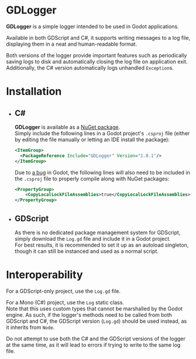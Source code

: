 # GDLogger

**GDLogger** is a simple logger intended to be used in Godot applications.

Available in both GDScript and C#, it supports writing messages to a log file, displaying them in a neat and human-readable format.

Both versions of the logger provide important features such as periodically saving logs to disk and automatically closing the log file on application exit.  
Additionally, the C# version automatically logs unhandled `Exception`s.

# Installation

- ## C#
  **GDLogger** is available as a [NuGet package](https://www.nuget.org/packages/GDLogger/).  
  Simply include the following lines in a Godot project's `.csproj` file (either by editing the file manually or letting an IDE install the package):
  ```xml
  <ItemGroup>
    <PackageReference Include="GDLogger" Version="1.0.1"/>
  </ItemGroup>
  ```
  Due to [a bug](https://github.com/godotengine/godot/issues/42271) in Godot, the following lines will also need to be included in the `.csproj` file to properly compile along with NuGet packages:
  ```xml
  <PropertyGroup>
      <CopyLocalLockFileAssemblies>true</CopyLocalLockFileAssemblies>
  </PropertyGroup>
  ```
- ## GDScript
  As there is no dedicated package management system for GDScript, simply download the `Log.gd` file and include it in a Godot project.  
  For best results, it is recommended to set it up as an autoload singleton, though it can still be instanced and used as a normal script.

# Interoperability

For a GDScript-only project, use the `Log.gd` file.

For a Mono (C#) project, use the `Log` static class.  
Note that this uses custom types that cannot be marshalled by the Godot engine. As such, if the logger's methods need to be called from both GDScript and C#, the GDScript version (`Log.gd`) should be used instead, as it inherits from `Node`.

Do not attempt to use both the C# and the GDScript versions of the logger at the same time, as it will lead to errors if trying to write to the same log file.
